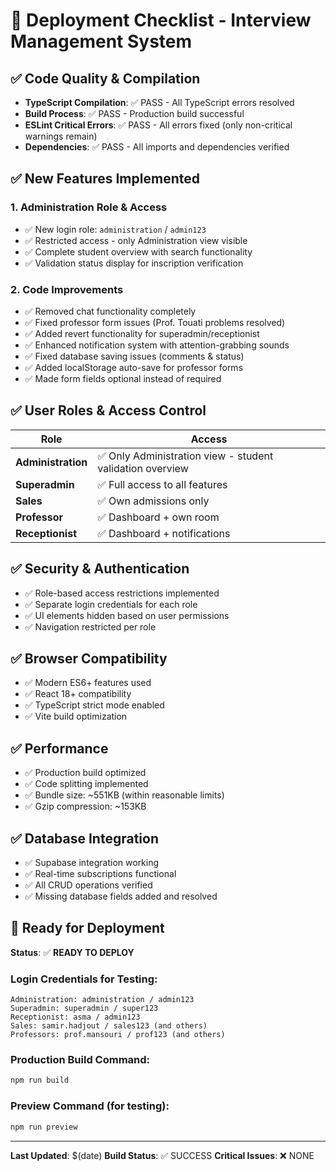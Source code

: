 # 🚀 Deployment Checklist - Interview Management System

## ✅ Code Quality & Compilation

- **TypeScript Compilation**: ✅ PASS - All TypeScript errors resolved
- **Build Process**: ✅ PASS - Production build successful
- **ESLint Critical Errors**: ✅ PASS - All errors fixed (only non-critical warnings remain)
- **Dependencies**: ✅ PASS - All imports and dependencies verified

## ✅ New Features Implemented

### 1. **Administration Role & Access**
- ✅ New login role: `administration` / `admin123`
- ✅ Restricted access - only Administration view visible
- ✅ Complete student overview with search functionality
- ✅ Validation status display for inscription verification

### 2. **Code Improvements**
- ✅ Removed chat functionality completely
- ✅ Fixed professor form issues (Prof. Touati problems resolved)
- ✅ Added revert functionality for superadmin/receptionist
- ✅ Enhanced notification system with attention-grabbing sounds
- ✅ Fixed database saving issues (comments & status)
- ✅ Added localStorage auto-save for professor forms
- ✅ Made form fields optional instead of required

## ✅ User Roles & Access Control

| Role | Access |
|------|--------|
| **Administration** | ✅ Only Administration view - student validation overview |
| **Superadmin** | ✅ Full access to all features |
| **Sales** | ✅ Own admissions only |
| **Professor** | ✅ Dashboard + own room |
| **Receptionist** | ✅ Dashboard + notifications |

## ✅ Security & Authentication

- ✅ Role-based access restrictions implemented
- ✅ Separate login credentials for each role
- ✅ UI elements hidden based on user permissions
- ✅ Navigation restricted per role

## ✅ Browser Compatibility

- ✅ Modern ES6+ features used
- ✅ React 18+ compatibility
- ✅ TypeScript strict mode enabled
- ✅ Vite build optimization

## ✅ Performance

- ✅ Production build optimized
- ✅ Code splitting implemented
- ✅ Bundle size: ~551KB (within reasonable limits)
- ✅ Gzip compression: ~153KB

## ✅ Database Integration

- ✅ Supabase integration working
- ✅ Real-time subscriptions functional
- ✅ All CRUD operations verified
- ✅ Missing database fields added and resolved

## 🎯 Ready for Deployment

**Status**: ✅ **READY TO DEPLOY**

### Login Credentials for Testing:

```
Administration: administration / admin123
Superadmin: superadmin / super123
Receptionist: asma / admin123
Sales: samir.hadjout / sales123 (and others)
Professors: prof.mansouri / prof123 (and others)
```

### Production Build Command:
```bash
npm run build
```

### Preview Command (for testing):
```bash
npm run preview
```

---

**Last Updated**: $(date)
**Build Status**: ✅ SUCCESS
**Critical Issues**: ❌ NONE